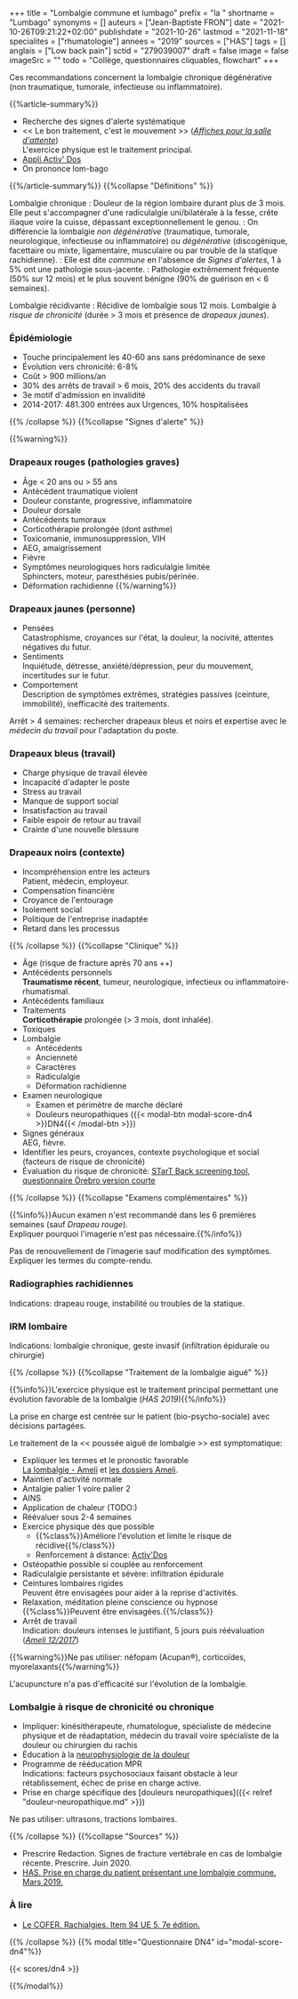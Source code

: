 +++
title = "Lombalgie commune et lumbago"
prefix = "la "
shortname = "Lumbago"
synonyms = []
auteurs = ["Jean-Baptiste FRON"]
date = "2021-10-26T09:21:22+02:00"
publishdate = "2021-10-26"
lastmod = "2021-11-18"
specialites = ["rhumatologie"]
annees = "2019"
sources = ["HAS"]
tags = []
anglais = ["Low back pain"]
sctid = "279039007"
draft = false
image = false
imageSrc = ""
todo = "Collège, questionnaires cliquables, flowchart"
+++

Ces recommandations concernent la lombalgie chronique dégénérative (non traumatique, tumorale, infectieuse ou inflammatoire).

{{%article-summary%}}

- Recherche des signes d'alerte systématique
- << Le bon traitement, c'est le mouvement >> (*[Affiches pour la salle d'attente](https://www.ameli.fr/medecin/sante-prevention/pathologies/lombalgies/outils-prise-charge-lombalgie-commune)*)  
L'exercice physique est le traitement principal.
- [Appli Activ' Dos](https://play.google.com/store/apps/details?id=fr.cnamts.samd)
- On prononce lom-bago

{{%/article-summary%}}
{{%collapse "Définitions" %}}

Lombalgie chronique
: Douleur de la région lombaire durant plus de 3 mois. Elle peut s'accompagner d'une radiculalgie uni/bilatérale à la fesse, crête iliaque voire la cuisse, dépassant exceptionnellement le genou.
: On différencie la lombalgie *non dégénérative* (traumatique, tumorale, neurologique, infectieuse ou inflammatoire) ou *dégénérative* (discogénique, facettaire ou mixte, ligamentaire, musculaire ou par trouble de la statique rachidienne).
: Elle est dite *commune* en l'absence de *Signes d'alertes*, 1 à 5% ont une pathologie sous-jacente.
: Pathologie extrêmement fréquente (50% sur 12 mois) et le plus souvent bénigne (90% de guérison en < 6 semaines).

Lombalgie récidivante
: Récidive de lombalgie sous 12 mois. Lombalgie à *risque de chronicité* (durée > 3 mois et présence de *drapeaux jaunes*).

### Épidémiologie

- Touche principalement les 40-60 ans sans prédominance de sexe
- Évolution vers chronicité: 6-8%
- Coût > 900 millions/an
- 30% des arrêts de travail > 6 mois, 20% des accidents du travail
- 3e motif d'admission en invalidité
- 2014-2017: 481.300 entrées aux Urgences, 10% hospitalisées

{{% /collapse %}}
{{%collapse "Signes d'alerte" %}}

{{%warning%}}

### Drapeaux rouges (pathologies graves)

- Âge < 20 ans ou > 55 ans
- Antécédent traumatique violent
- Douleur constante, progressive, inflammatoire
- Douleur dorsale
- Antécédents tumoraux
- Corticothérapie prolongée (dont asthme)
- Toxicomanie, immunosuppression, VIH
- AEG, amaigrissement
- Fièvre
- Symptômes neurologiques hors radiculalgie limitée  
Sphincters, moteur, paresthésies pubis/périnée.
- Déformation rachidienne
{{%/warning%}}

### Drapeaux jaunes (personne)

- Pensées  
Catastrophisme, croyances sur l'état, la douleur, la nocivité, attentes négatives du futur.
- Sentiments  
Inquiétude, détresse, anxiété/dépression, peur du mouvement, incertitudes sur le futur.
- Comportement  
Description de symptômes extrêmes, stratégies passives (ceinture, immobilité), inefficacité des traitements.

Arrêt > 4 semaines: rechercher drapeaux bleus et noirs et expertise avec le *médecin du travail* pour l'adaptation du poste.

### Drapeaux bleus (travail)

- Charge physique de travail élevée
- Incapacité d'adapter le poste
- Stress au travail
- Manque de support social
- Insatisfaction au travail
- Faible espoir de retour au travail
- Crainte d'une nouvelle blessure

### Drapeaux noirs (contexte)

- Incompréhension entre les acteurs  
Patient, médecin, employeur.
- Compensation financière
- Croyance de l'entourage
- Isolement social
- Politique de l'entreprise inadaptée
- Retard dans les processus

{{% /collapse %}}
{{%collapse "Clinique" %}}

- Âge (risque de fracture après 70 ans ++)
- Antécédents personnels  
**Traumatisme récent**, tumeur, neurologique, infectieux ou inflammatoire-rhumatismal.
- Antécédents familiaux
- Traitements  
**Corticothérapie** prolongée (> 3 mois, dont inhalée).
- Toxiques
- Lombalgie
  - Antécédents
  - Ancienneté
  - Caractères
  - Radiculalgie
  - Déformation rachidienne
- Examen neurologique
  - Examen et périmètre de marche déclaré
  - Douleurs neuropathiques ({{< modal-btn modal-score-dn4 >}}DN4{{< /modal-btn >}})
- Signes généraux  
AEG, fièvre.
- Identifier les peurs, croyances, contexte psychologique et social (facteurs de risque de chronicité)
- Évaluation du risque de chronicité: [STarT Back screening tool](http://sectionrachis.fr/index.php/recommandation-lombalgie/questionnaires/), [questionnaire Örebro version courte](https://kce.fgov.be/sites/default/files/atoms/files/OrebroFr.pdf)

{{% /collapse %}}
{{%collapse "Examens complémentaires" %}}

{{%info%}}Aucun examen n'est recommandé dans les 6 premières semaines (sauf *Drapeau rouge*).  
Expliquer pourquoi l'imagerie n'est pas nécessaire.{{%/info%}}

Pas de renouvellement de l'imagerie sauf modification des symptômes. Expliquer les termes du compte-rendu.

### Radiographies rachidiennes

Indications: drapeau rouge, instabilité ou troubles de la statique.

### IRM lombaire

Indications: lombalgie chronique, geste invasif (infiltration épidurale ou chirurgie)

{{% /collapse %}}
{{%collapse "Traitement de la lombalgie aiguë" %}}

{{%info%}}L'exercice physique est le traitement principal permettant une évolution favorable de la lombalgie (*HAS 2019*){{%/info%}}

La prise en charge est centrée sur le patient (bio-psycho-sociale) avec décisions partagées.

Le traitement de la << poussée aiguë de lombalgie >> est symptomatique:

- Expliquer les termes et le pronostic favorable  
[La lombalgie - Ameli](https://www.ameli.fr/sites/default/files/Documents/346615/document/lombalgie-que-faire_assurance-maladie.pdf) et  [les dossiers Ameli](https://www.ameli.fr/assure/sante/themes/lombalgie-aigue).
- Maintien d'activité normale
- Antalgie palier 1 voire palier 2
- AINS
- Application de chaleur (TODO:)
- Réévaluer sous 2-4 semaines
- Exercice physique dès que possible
  - {{%class%}}Améliore l'évolution et limite le risque de récidive{{%/class%}}
  - Renforcement à distance: [Activ'Dos](https://play.google.com/store/apps/details?id=fr.cnamts.samd)
- Ostéopathie possible si couplée au renforcement
- Radiculalgie persistante et sévère: infiltration épidurale
- Ceintures lombaires rigides  
Peuvent être envisagées pour aider à la reprise d'activités.
- Relaxation, méditation pleine conscience ou hypnose  
{{%class%}}Peuvent être envisagées.{{%/class%}}
- Arrêt de travail  
Indication: douleurs intenses le justifiant, 5 jours puis réévaluation (*[Ameli 12/2017](https://www.ameli.fr/sites/default/files/Documents/347659/document/2017398_fiche_repere_at_lombalgie_v2_bd_0.pdf)*)

{{%warning%}}Ne pas utiliser: néfopam (Acupan®), corticoïdes, myorelaxants{{%/warning%}}

L'acupuncture n'a pas d'efficacité sur l'évolution de la lombalgie.

### Lombalgie à risque de chronicité ou chronique

- Impliquer: kinésithérapeute, rhumatologue, spécialiste de médecine physique et de réadaptation, médecin du travail voire spécialiste de la douleur ou chirurgien du rachis
- Éducation à la [neurophysiologie de la douleur](http://sectionrachis.fr/index.php/recommandation-lombalgie/neurophysiologie-douleur/)
- Programme de rééducation MPR  
Indications: facteurs psychosociaux faisant obstacle à leur rétablissement, échec de prise en charge active.
- Prise en charge spécifique des [douleurs neuropathiques]({{< relref "douleur-neuropathique.md" >}})

Ne pas utiliser: ultrasons, tractions lombaires.

{{% /collapse %}}
{{%collapse "Sources" %}}

- Prescrire Redaction. Signes de fracture vertébrale en cas de lombalgie récente. Prescrire. Juin 2020.
- [HAS. Prise en charge du patient présentant une lombalgie commune. Mars 2019.](https://www.has-sante.fr/jcms/c_2961499/fr/prise-en-charge-du-patient-presentant-une-lombalgie-commune)

### À lire

- [Le COFER. Rachialgies. Item 94 UE 5. 7e édition.](http://www.lecofer.org/item-cours-1-3-0.php)

{{% /collapse %}}
{{% modal title="Questionnaire DN4" id="modal-score-dn4"%}}

{{< scores/dn4 >}}

{{%/modal%}}

